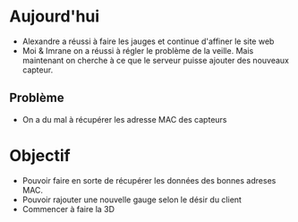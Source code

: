 # Aujourd'hui
- Alexandre a réussi à faire les jauges et continue d'affiner le site web
- Moi & Imrane on a réussi à régler le problème de la veille. Mais maintenant on cherche à ce que le serveur puisse ajouter des nouveaux capteur.

## Problème
- On a du mal à récupérer les adresse MAC des capteurs

# Objectif
- Pouvoir faire en sorte de récupérer les données des bonnes adreses MAC. 
- Pouvoir rajouter une nouvelle gauge selon le désir du client
- Commencer à faire la 3D